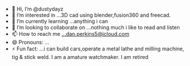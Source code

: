 - 👋 Hi, I’m @dustydayz
- 👀 I’m interested in ...3D cad using blender,fusion360 and freecad.
- 🌱 I’m currently learning ...anything i can
- 💞️ I’m looking to collaborate on ...nothing much i like to read and listen
- 📫 How to reach me ...dan.perkins5@icloud.com
- 😄 Pronouns: ...
- ⚡ Fun fact: ...i can build cars,operate a metal lathe and milling machine, tig & stick weld. I am a amature watchmaker. I am retired

<!---
dustydayz/dustydayz is a ✨ special ✨ repository because its `README.md` (this file) appears on your GitHub profile.
You can click the Preview link to take a look at your changes.
--->
